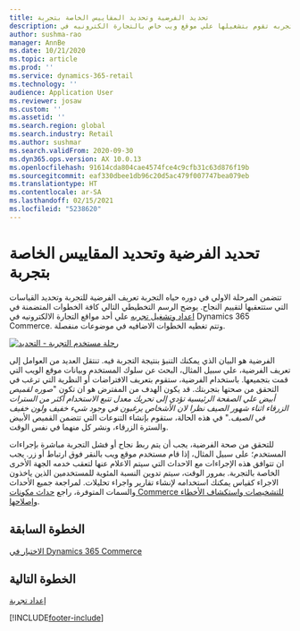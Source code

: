 ```yaml
---
title: تحديد الفرضية وتحديد المقاييس الخاصة بتجربة
description: يوضح هذا الموضوع كيفيه تحديد مقاييس الفرضية والنجاح لتجربه تقوم بتشغيلها علي موقع ويب خاص بالتجارة الكترونيه في Dynamics 365 Commerce.
author: sushma-rao
manager: AnnBe
ms.date: 10/21/2020
ms.topic: article
ms.prod: ''
ms.service: dynamics-365-retail
ms.technology: ''
audience: Application User
ms.reviewer: josaw
ms.custom: ''
ms.assetid: ''
ms.search.region: global
ms.search.industry: Retail
ms.author: sushmar
ms.search.validFrom: 2020-09-30
ms.dyn365.ops.version: AX 10.0.13
ms.openlocfilehash: 91614cda804cae4574fce4c9cfb31c63d876f19b
ms.sourcegitcommit: eaf330dbee1db96c20d5ac479f007747bea079eb
ms.translationtype: HT
ms.contentlocale: ar-SA
ms.lasthandoff: 02/15/2021
ms.locfileid: "5238620"
---
```

# <a name="identify-a-hypothesis-and-determine-success-metrics-for-an-experiment"></a>تحديد الفرضية وتحديد المقاييس الخاصة بتجربة
تتضمن المرحلة الاولي في دوره حياه التجربة تعريف الفرضية للتجربة وتحديد القياسات التي ستتعقبها لتقييم النجاح. يوضح الرسم التخطيطي التالي كافة الخطوات المتضمنة في [اعداد وتشغيل تجربه](experimentation-overview.md)  علي أحد مواقع التجارة الالكترونيه في Dynamics 365 Commerce. وتتم تغطيه الخطوات الاضافيه في موضوعات منفصلة. 

[![رحلة مستخدم التجربة - التحديد](./media/experimentation_identify.svg)](./media/experimentation_identify.svg#lightbox)

الفرضية هو البيان الذي يمكنك التنبؤ بنتيجة التجربة فيه. تنتقل العديد من العوامل إلى تعريف الفرضية، علي سبيل المثال، البحث عن سلوك المستخدم وبيانات موقع الويب التي قمت بتجميعها. باستخدام الفرضية، ستقوم بتعريف الافتراضات أو النظرية التي ترغب في التحقق من صحتها بتجربتك. قد يكون الهدف من المفترض هو ان تكون "*صوره لقميص أبيض علي الصفحة الرئيسية تؤدي إلى تحريك معدل تتبع الاستخدام أكثر من السترات الزرقاء اثناء شهور الصيف نظرا لان الأشخاص يرغبون في وجود شيء خفيف ولون خفيف في الصيف.*" في هذه الحالة، ستقوم بإنشاء التنوعات التي تتضمن القميص الأبيض والسترة الزرقاء، ونشر كل منهما في نفس الوقت.

للتحقق من صحة الفرضية، يجب أن يتم ربط نجاح أو فشل التجربة مباشرة بإجراءات المستخدم؛ على سبيل المثال، إذا قام مستخدم موقع ويب بالنقر فوق ارتباط أو زر. يجب ان تتوافق هذه الإجراءات مع الاحداث التي سيتم الاعلام عنها لتعقب خدمه الجهة الأخرى الخاصة بالتجربة. بمرور الوقت، سيتم تدوين النسبة المئوية للمستخدمين الذين ياخذون الاجراء كقياس يمكنك استخدامه لإنشاء تقارير واجراء تحليلات. لمراجعة جميع الأحداث والسمات المتوفرة، راجع [حداث مكونات Commerce للتشخيصات واستكشاف الأخطاء وإصلاحها‬](dev-itpro/retail-component-events-diagnostics-troubleshooting.md).

## <a name="previous-step"></a>الخطوة السابقة
[الاختبار في Dynamics 365 Commerce](experimentation-overview.md)


## <a name="next-step"></a>الخطوة التالية
[إعداد تجربة](experimentation-setup.md)


[!INCLUDE[footer-include](../includes/footer-banner.md)]